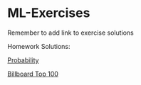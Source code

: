 # ML-Exercises

Remember to add link to exercise solutions 

Homework Solutions:

[Probability](https://github.com/TartFroYo/ML-Exercises/blob/main/MLProbabilityExercise.ipynb)

[Billboard Top 100](https://colab.research.google.com/drive/19u4SLHzH8txVTUlCZ1Gi1MXYjGmdth8U?authuser=5#scrollTo=gXdHyRhT0nzS)

